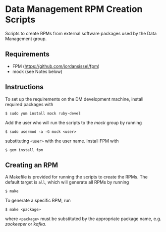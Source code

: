 # Data Management RPM Creation Scripts

Scripts to create RPMs from external software packages used by the Data
Management group.


## Requirements

- FPM (https://github.com/jordansissel/fpm)
- mock (see Notes below)


## Instructions

To set up the requirements on the DM development machine, install required
packages with

    $ sudo yum install mock ruby-devel

Add the user who will run the scripts to the *mock* group by running

    $ sudo usermod -a -G mock <user>

substituting `<user>` with the user name. Install FPM with

    $ gem install fpm


## Creating an RPM

A Makefile is provided for running the scripts to create the RPMs. The default
target is `all`, which will generate all RPMs by running

    $ make

To generate a specific RPM, run

    $ make <package>

where `<package>` must be substituted by the appropriate package name, e.g.
*zookeeper* or *kafka*.
